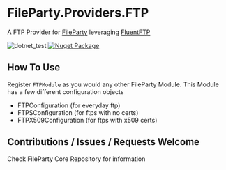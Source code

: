 # FileParty.Providers.FTP

A FTP Provider for [FileParty](https://github.com/JankwareDotCome/FileParty) leveraging [FluentFTP](https://github.com/robinrodricks/FluentFTP)

![dotnet_test](https://github.com/JankwareDotCom/FileParty.Providers.FTP/workflows/dotnet_test/badge.svg)
[![Nuget Package](https://badgen.net/nuget/v/FileParty.Providers.FTP)](https://www.nuget.org/packages/FileParty.Providers.FTP/)

## How To Use

Register `FTPModule` as you would any other FileParty Module.  This Module has a few different configuration objects
- FTPConfiguration (for everyday ftp)
- FTPSConfiguration (for ftps with no certs)
- FTPX509Configuration (for ftps with x509 certs)

## Contributions / Issues / Requests Welcome
Check FileParty Core Repository for information